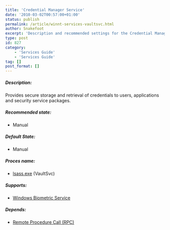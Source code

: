 ```yaml
---
title: 'Credential Manager Service'
date: '2010-03-02T00:57:00+01:00'
status: publish
permalink: /article/winnt-services-vaultsvc.html
author: Snakefoot
excerpt: 'Description and recommended settings for the Credential Manager Service (VaultSvc).'
type: post
id: 827
category:
    - 'Services Guide'
    - 'Services Guide'
tag: []
post_format: []
---
```

##### Description:

 Provides secure storage and retrieval of credentials to users, applications and security service packages.
 
##### Recommended state:

- Manual

##### Default State:

- Manual

##### Proces name:

- [lsass.exe](/article/winnt-services-wrapper.html) (VaultSvc)

##### Supports:

- [Windows Biometric Service](/article/winnt-services-wbiosrvc.html)

##### Depends:

- [Remote Procedure Call (RPC)](/article/winnt-services-rpcss.html)